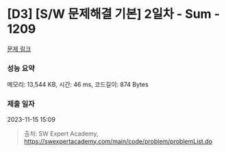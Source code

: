 # [D3] [S/W 문제해결 기본] 2일차 - Sum - 1209 

[문제 링크](https://swexpertacademy.com/main/code/problem/problemDetail.do?contestProbId=AV13_BWKACUCFAYh) 

### 성능 요약

메모리: 13,544 KB, 시간: 46 ms, 코드길이: 874 Bytes

### 제출 일자

2023-11-15 15:09



> 출처: SW Expert Academy, https://swexpertacademy.com/main/code/problem/problemList.do
